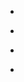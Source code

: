 
- [](/2017/02/10155403089058912/)

- [](/2017/01/10155301380868912/)

- [](/2015/12/10154251626028912/)

- [](/2010/01/357959994/)
